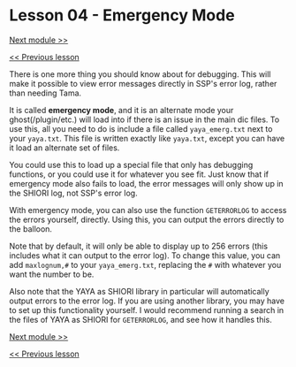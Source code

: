 # Lesson 04 - Emergency Mode

[Next module >>]()

[<< Previous lesson](https://github.com/Zichqec/YAYA_Fundamentals/blob/main/Module%2011%20-%20Debugging/03%20-%20Common%20Error%20Messages.md)

There is one more thing you should know about for debugging. This will make it possible to view error messages directly in SSP's error log, rather than needing Tama.

It is called **emergency mode**, and it is an alternate mode your ghost(/plugin/etc.) will load into if there is an issue in the main dic files. To use this, all you need to do is include a file called `yaya_emerg.txt` next to your `yaya.txt`. This file is written exactly like `yaya.txt`, except you can have it load an alternate set of files.

You could use this to load up a special file that only has debugging functions, or you could use it for whatever you see fit. Just know that if emergency mode also fails to load, the error messages will only show up in the SHIORI log, not SSP's error log.

With emergency mode, you can also use the function `GETERRORLOG` to access the errors yourself, directly. Using this, you can output the errors directly to the balloon.

Note that by default, it will only be able to display up to 256 errors (this includes what it can output to the error log). To change this value, you can add `maxlognum,#` to your `yaya_emerg.txt`, replacing the `#` with whatever you want the number to be.

Also note that the YAYA as SHIORI library in particular will automatically output errors to the error log. If you are using another library, you may have to set up this functionality yourself. I would recommend running a search in the files of YAYA as SHIORI for `GETERRORLOG`, and see how it handles this.

[Next module >>]()

[<< Previous lesson](https://github.com/Zichqec/YAYA_Fundamentals/blob/main/Module%2011%20-%20Debugging/03%20-%20Common%20Error%20Messages.md)